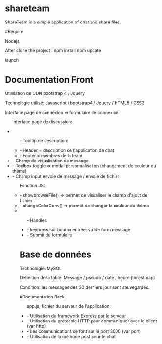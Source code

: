# shareteam

ShareTeam is a simple application of chat and share files.

#Require

Nodejs

After clone the project :
npm install
npm update

launch

# Documentation Front

Utilisation de CDN bootstrap 4 / Jquery

Technologie utilisé: Javascript / bootstrap4 / Jquery / HTML5 / CSS3

Interface page de connexion => formulaire de connexion

<ul><p>Interface page de discussion:</p>
    <li><ul><p>- Tooltip de description:</p>
        <li>- Header = description de l'application de chat</li>
        <li>- Footer = membres de la team</li></ul>
    <li>- Champ de visualisation de message
    <li>- Toolbox toggle => modal personnalisation (changement de couleur du théme)
    <li>- Champ input envoie de message / envoie de fichier </uk>

<ul><p>Fonction JS:</p>
    <li>- showbrowseFile() => permet de visualiser le champ d'ajout de fichier</li>
    <li>- changeColorConv() => permet de changer la couleur du théme</li>
    <li><ul><p>- Handler:</p>
        <li>- keypress sur bouton entrée: valide form message</li>
        <li>- Submit du formulaire</li></ul>

# Base de données

Technologie: MySQL

Définition de la table: Message / pseudo / date / heure (timestmap)

Condition: les messages des 30 derniers jour sont sauvegardés.


#Documentation Back

<ul><p>app.js, fichier du serveur de l'application:</p>
    <li>- Utilisation du framework Express par le serveur </li>
    <li>- Utilisation du protocole HTTP pour communiquer avec le client (var http)</li>
    <li>- Les communications se font sur le port 3000 (var port)</li>
    <li>- Utilisation de la méthode post pour le chat </li></ul>
